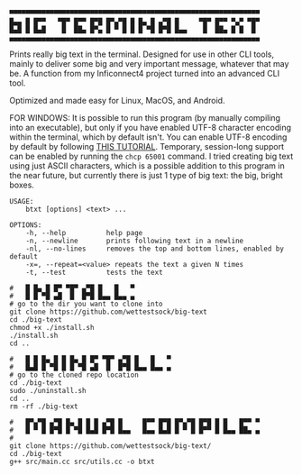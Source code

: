 ```
▀▀▀▀▀▀▀▀▀▀▀▀▀▀▀▀▀▀▀▀▀▀▀▀▀▀▀▀▀▀▀▀▀▀▀▀▀▀▀▀▀▀▀▀▀▀▀▀▀▀▀▀▀▀▀▀▀▀▀▀▀▀
█▄▄ █ █▀▀   ▀█▀ █▀▀ █▀█ █▀▄▀█ █ █▄ █ ▄▀█ █     ▀█▀ █▀▀ ▀▄▀ ▀█▀
█▄█ █ █▄█    █  ██▄ █▀▄ █ ▀ █ █ █ ▀█ █▀█ █▄▄    █  ██▄ █ █  █ 
▄▄▄▄▄▄▄▄▄▄▄▄▄▄▄▄▄▄▄▄▄▄▄▄▄▄▄▄▄▄▄▄▄▄▄▄▄▄▄▄▄▄▄▄▄▄▄▄▄▄▄▄▄▄▄▄▄▄▄▄▄▄
```

Prints really big text in the terminal. Designed for use in other CLI tools, mainly to deliver some big and very important message, whatever that may be. A function from my Inficonnect4 project turned into an advanced CLI tool.

Optimized and made easy for Linux, MacOS, and Android.

FOR WINDOWS:
It is possible to run this program (by manually compiling into an executable), but only if you have enabled UTF-8 character encoding within the terminal, which by default isn't. You can enable UTF-8 encoding by default by following  <a href="https://akr.am/blog/posts/using-utf-8-in-the-windows-terminal#:~:text=Enable%20the%20new%20UTF%2D8,Restart%20your%20computer." target="_blank">THIS TUTORIAL</a>. Temporary, session-long support can be enabled by running the `chcp 65001` command. I tried creating big text using just ASCII characters, which is a possible addition to this program in the near future, but currently there is just 1 type of big text: the big, bright boxes.
```
USAGE: 
    btxt [options] <text> ...

OPTIONS:
    -h, --help          help page
    -n, --newline       prints following text in a newline
    -nl, --no-lines     removes the top and bottom lines, enabled by default
    -x=, --repeat=<value> repeats the text a given N times
    -t, --test          tests the text
```




```
#   █ █▄ █ █▀ ▀█▀ ▄▀█ █   █   ▀
#   █ █ ▀█ ▄█  █  █▀█ █▄▄ █▄▄ ▄
# go to the dir you want to clone into
git clone https://github.com/wettestsock/big-text
cd ./big-text
chmod +x ./install.sh
./install.sh
cd ..
```

```
#   █ █ █▄ █ █ █▄ █ █▀ ▀█▀ ▄▀█ █   █   ▀
#   █▄█ █ ▀█ █ █ ▀█ ▄█  █  █▀█ █▄▄ █▄▄ ▄
# go to the cloned repo location
cd ./big-text
sudo ./uninstall.sh
cd ..
rm -rf ./big-text
```

```
#   █▀▄▀█ ▄▀█ █▄ █ █ █ ▄▀█ █     █▀▀ █▀█ █▀▄▀█ █▀█ █ █   █▀▀ ▀
#   █ ▀ █ █▀█ █ ▀█ █▄█ █▀█ █▄▄   █▄▄ █▄█ █ ▀ █ █▀▀ █ █▄▄ ██▄ ▄
#
git clone https://github.com/wettestsock/big-text/
cd ./big-text
g++ src/main.cc src/utils.cc -o btxt
```


